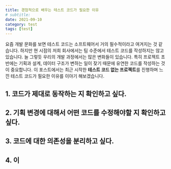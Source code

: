 ```yaml
---
title: 경험적으로 배우는 테스트 코드가 필요한 이유
# subtitle:
date: 2021-09-10
category: test
tags: [test]
---
```


요즘 개발 문화를 보면 테스트 코드는 소프트웨어서 거의 필수적이라고 여겨지는 것 같습니다. 하지만 현 시점의 저희 회사에서는 팀 수준에서 테스트 코드를 작성하지는 않고 있습니다. 늘 그렇듯 우리의 개발 과정에서는 많은 변화들이 있습니다. 특히 프로젝트 초반에는 기획과 설계, 데이터 구조가 변하는 일이 잦기 때문에 유연한 코드를 작성하는 것이 중요합니다. 이 포스트에서는 최근 시작한 **테스트 코드 없는 프로젝트**를 진행하며 느낀 테스트 코드가 필요한 이유를 이야기 해보겠습니다.

## 1. 코드가 제대로 동작하는 지 확인하고 싶다.



## 2. 기획 변경에 대해서 어떤 코드를 수정해야할 지 확인하고 싶다.



## 3. 코드에 대한 의존성을 분리하고 싶다.



## 4. 이



